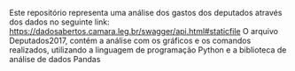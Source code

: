 Este repositório representa uma análise dos gastos dos deputados através dos dados no seguinte link: https://dadosabertos.camara.leg.br/swagger/api.html#staticfile
O arquivo Deputados2017, contém a análise com os gráficos e os comandos realizados, utilizando a linguagem de programação Python e a biblioteca de análise de dados Pandas
